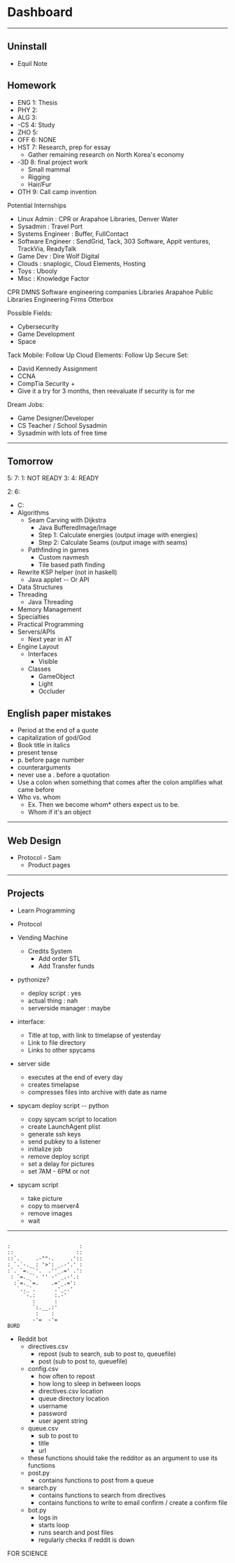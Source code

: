 # Dashboard
---
## Uninstall
- Equil Note

## Homework
- ENG 1: Thesis
- PHY 2:
- ALG 3:
- -CS 4: Study
- ZHO 5:
- OFF 6: NONE
- HST 7: Research, prep for essay
  - Gather remaining research on North Korea's economy
- -3D 8: final project work
  - Small mammal
  - Rigging
  - Hair/Fur
- OTH 9: Call camp invention

Potential Internships
- Linux Admin : CPR or Arapahoe Libraries, Denver Water
- Sysadmin : Travel Port
- Systems Engineer : Buffer, FullContact
- Software Engineer : SendGrid, Tack, 303 Software, Appit ventures, TrackVia, ReadyTalk
- Game Dev : Dire Wolf Digital
- Clouds : snaplogic, Cloud Elements, Hosting
- Toys : Ubooly
- Misc : Knowledge Factor

CPR
DMNS
Software engineering companies
Libraries
Arapahoe Public Libraries
Engineering Firms
Otterbox

Possible Fields:
- Cybersecurity
- Game Development
- Space

Tack Mobile: Follow Up
Cloud Elements: Follow Up
Secure Set:
- David Kennedy Assignment
- CCNA
- CompTia Security +
- Give it a try for 3 months, then reevaluate if security is for me

Dream Jobs:
- Game Designer/Developer
- CS Teacher / School Sysadmin
- Sysadmin with lots of free time

---
## Tomorrow
5:
7:
1: NOT READY
3:
4: READY

2:
6:

- C:
 - Algorithms
   - Seam Carving with Dijkstra
     - Java BufferedImage/Image
     - Step 1: Calculate energies (output image with energies)
     - Step 2: Calculate Seams (output image with seams)
   - Pathfinding in games
     - Custom navmesh
     - Tile based path finding
 - Rewrite KSP helper (not in haskell)
   - Java applet -- Or API
 - Data Structures
 - Threading
   - Java Threading
 - Memory Management
 - Specialties
 - Practical Programming
 - Servers/APIs
   - Next year in AT
 - Engine Layout
   - Interfaces
     - Visible
   - Classes
     - GameObject
     - Light
     - Occluder

## English paper mistakes
 - Period at the end of a quote
 - capitalization of god/God
 - Book title in italics
 - present tense
 - p. before page number
 - counterarguments
 - never use a . before a quotation
 - Use a colon when something that comes after the colon amplifies what came before
 - Who vs. whom
   - Ex. Then we become whom* others expect us to be.
   - Whom if it's an object
---
## Web Design
 - Protocol - Sam
   - Product pages


---
## Projects
 - Learn Programming
 - Protocol
 - Vending Machine
   - Credits System
     - Add order STL
     - Add Transfer funds



  - pythonize?
    - deploy script      : yes
    - actual thing       : nah
    - serverside manager : maybe

  - interface:
    - Title at top, with link to timelapse of yesterday
    - Link to file directory
    - Links to other spycams

  - server side
    - executes at the end of every day
    - creates timelapse
    - compresses files into archive with date as name

  - spycam deploy script -- python
    - copy spycam script to location
    - create LaunchAgent plist
    - generate ssh keys
    - send pubkey to a listener
    - initialize job
    - remove deploy script
    - set a delay for pictures
    - set 7AM - 6PM or not

  - spycam script
    - take picture
    - copy to mserver4
    - remove images
    - wait

---
```

:                      :
::                    ::
::`.     .-""-.     .'::
: `.`-._ : '>': _.-'.' :
:`. `=._`'.  .''_.=' .':
 : `=._ `- '' -' _.-'.:
  :`=._`=.    .='_.=':
   `.._`.      .'_..'
     `-.:      :.-'
        :      :
        `:.__.:'
         :    :
        -'=  -'=
BURD

```




- Reddit bot
  - directives.csv  
    - repost (sub to search, sub to post to, queuefile)
    - post (sub to post to, queuefile)
  - config.csv
    - how often to repost
    - how long to sleep in between loops
    - directives.csv location
    - queue directory location
    - username
    - password
    - user agent string
  - queue.csv
    - sub to post to
    - title
    - url
  - these functions should take the redditor as an argument to use its functions
  - post.py
    - contains functions to post from a queue
  - search.py
    - contains functions to search from directives
    - contains functions to write to email confirm / create a confirm file
  - bot.py
    - logs in
    - starts loop
    - runs search and post files
    - regularly checks if reddit is down

FOR SCIENCE
